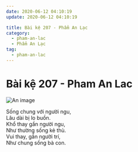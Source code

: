 ```yaml
---
date: 2020-06-12 04:10:19
update: 2020-06-12 04:10:19

title: Bài kệ 207 - Phẩm An Lạc
category:
  - pham-an-lac
  - Phẩm An Lạc
tag:
  - pham-an-lac
---
```


# Bài kệ 207 - Pham An Lac

![An image](/img/pham-an-lac/pham-an-lac-207.jpg)

Sống chung với người ngu,<br>Lâu dài bị lo buồn.<br>Khổ thay gần người ngu,<br>Như thường sống kẻ thù.<br>Vui thay, gần người trí,<br>Như chung sống bà con.<br>
